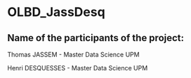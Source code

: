 # OLBD_JassDesq

## Name of the participants of the project:

Thomas JASSEM - Master Data Science UPM

Henri DESQUESSES - Master Data Science UPM
